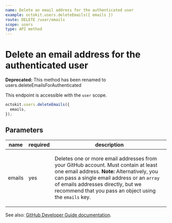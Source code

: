 ```yaml
---
name: Delete an email address for the authenticated user
example: octokit.users.deleteEmails({ emails })
route: DELETE /user/emails
scope: users
type: API method
---
```


# Delete an email address for the authenticated user

**Deprecated:** This method has been renamed to users.deleteEmailsForAuthenticated

This endpoint is accessible with the `user` scope.

```js
octokit.users.deleteEmails({
  emails,
});
```

## Parameters

<table>
  <thead>
    <tr>
      <th>name</th>
      <th>required</th>
      <th>description</th>
    </tr>
  </thead>
  <tbody>
    <tr><td>emails</td><td>yes</td><td>

Deletes one or more email addresses from your GitHub account. Must contain at least one email address. **Note:** Alternatively, you can pass a single email address or an `array` of emails addresses directly, but we recommend that you pass an object using the `emails` key.

</td></tr>
  </tbody>
</table>

See also: [GitHub Developer Guide documentation](https://developer.github.com/v3/users/emails/#delete-an-email-address-for-the-authenticated-user).
